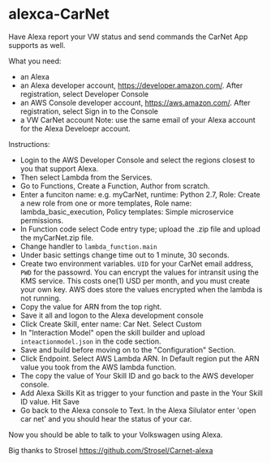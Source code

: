 # alexca-CarNet
Have Alexa report your VW status and send commands the CarNet App supports as well.

What you need: 
* an Alexa 
* an Alexa developer account, https://developer.amazon.com/. After registration, select Developer Console
* an AWS Console developer account, https://aws.amazon.com/. After registration, select Sign in to the Console
* a VW CarNet account
Note: use the same email of your Alexa account for the Alexa Develoepr account.

Instructions:
- Login to the AWS Developer Console and select the regions closest to you that support Alexa.
- Then select Lambda from the Services.
- Go to Functions, Create a Function, Author from scratch.
- Enter a funciton name: e.g. myCarNet, runtime: Python 2.7, Role: Create a new role from one or more templates, Role name: lambda_basic_execution, Policy templates: Simple microservice permissions.
- In Function code select Code entry type; upload the .zip file and upload the myCarNet.zip file.
- Change handler to `lambda_function.main`
- Under basic settings change time out to 1 minute, 30 seconds.
- Create two environment variables. `UID` for your CarNet email address, `PWD` for the passowrd. You can encrypt the values for intransit using the KMS service. This costs one(1) USD per month, and you must create your own key. AWS does store the values encrypted when the lambda is not running.
- Copy the value for ARN from the top right.
- Save it all and logon to the Alexa development console
- Click Create Skill, enter name: Car Net. Select Custom
- In "Interaction Model" open the skill builder and upload `inteactionmodel.json` in the code section.
- Save and build before moving on to the "Configuration" Section.
- Click Endpoint. Select AWS Lambda ARN. In Default region put the ARN value you took from the AWS lambda function.
- The copy the value of Your Skill ID and go back to the AWS developer console.
- Add Alexa Skills Kit as trigger to your function and paste in the Your Skill ID value. Hit Save
- Go back to the Alexa console to Text. In the Alexa Silulator enter 'open car net' and you should hear the status of your car.

Now you should be able to talk to your Volkswagen using Alexa.



Big thanks to Strosel https://github.com/Strosel/Carnet-alexa
